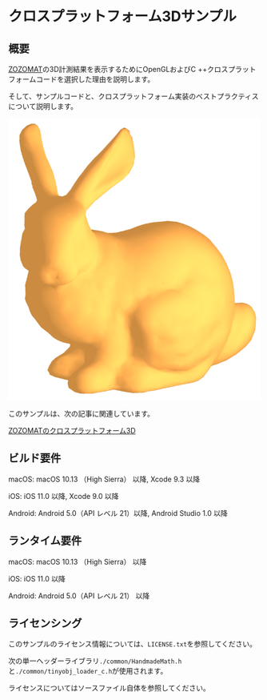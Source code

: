 # クロスプラットフォーム3Dサンプル

## 概要

[ZOZOMAT](https://zozo.jp/zozomat/)の3D計測結果を表示するためにOpenGLおよびC ++クロスプラットフォームコードを選択した理由を説明します。

そして、サンプルコードと、クロスプラットフォーム実装のベストプラクティスについて説明します。

![zozomat_pr_001](./images/bunny_sample_project_01.png)

このサンプルは、次の記事に関連しています。

[ZOZOMATのクロスプラットフォーム3D](https://test-zozotechblog.hatenablog.com/entry/feature/20200518-zozomat_cross_platform_3d)

## ビルド要件

macOS: macOS 10.13 （High Sierra） 以降, Xcode 9.3 以降

iOS: iOS 11.0 以降, Xcode 9.0 以降

Android: Android 5.0（API レベル 21）以降, Android Studio 1.0 以降

## ランタイム要件

macOS: macOS 10.13 （High Sierra） 以降

iOS: iOS 11.0 以降

Android: Android 5.0（API レベル 21） 以降

## ライセンシング

このサンプルのライセンス情報については、`LICENSE.txt`を参照してください。

次の単一ヘッダーライブラリ`./common/HandmadeMath.h`と`./common/tinyobj_loader_c.h`が使用されます。

ライセンスについてはソースファイル自体を参照してください。
